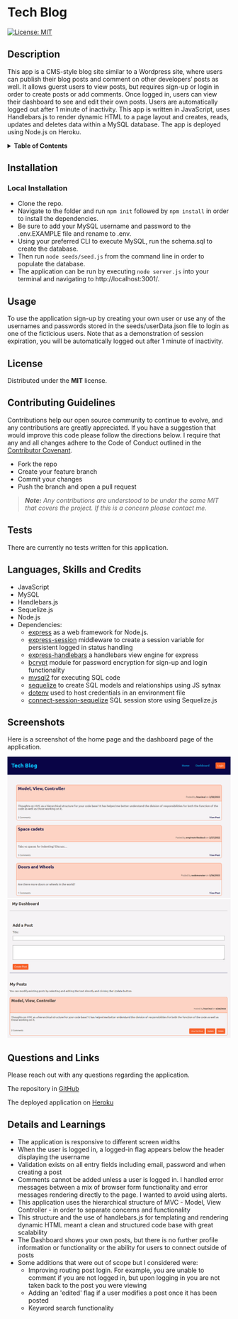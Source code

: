 # Tech Blog
[![License: MIT](https://img.shields.io/badge/License-MIT-yellow.svg)](https://opensource.org/licenses/MIT)

## Description
This app is a CMS-style blog site similar to a Wordpress site, where users can publish their blog posts and comment on other developers’ posts as well. It allows guerst users to view posts, but requires sign-up or login in order to create posts or add comments. Once logged in, users can view their dashboard to see and edit their own posts. Users are automatically logged out after 1 minute of inactivity. This app is written in JavaScript, uses Handlebars.js to render dynamic HTML to a page layout and creates, reads, updates and deletes data within a MySQL database. The app is deployed using Node.js on Heroku. 

<details>
<summary><strong>Table of Contents</strong></summary>

- [Installation](#installation)
- [Usage](#usage)
- [License](#license)
- [Contributing Guidelines](#contributing-guidelines)
- [Tests](#tests)
- [Languages, Skills and Credits](#languages-skills-and-credits)
- [Screenshots](#screenshots)
- [Questions and Links](#questions-and-links)
- [Details and Learnings](#details-and-learnings)
</details>

## Installation
### Local Installation
- Clone the repo.
- Navigate to the folder and run `npm init` followed by `npm install` in order to install the dependencies.
- Be sure to add your MySQL username and password to the .env.EXAMPLE file and rename to .env.
- Using your preferred CLI to execute MySQL, run the schema.sql to create the database.
- Then run `node seeds/seed.js` from the command line in order to populate the database.
- The application can be run by executing `node server.js` into your terminal and navigating to http://localhost:3001/.

## Usage
To use the application sign-up by creating your own user or use any of the usernames and passwords stored in the seeds/userData.json file to login as one of the ficticious users. Note that as a demonstration of session expiration, you will be automatically logged out after 1 minute of inactivity.

## License
Distributed under the **MIT** license.

## Contributing Guidelines
Contributions help our open source community to continue to evolve, and any contributions are greatly appreciated. If you have a suggestion that would improve this code please follow the directions below. I require that any and all changes adhere to the Code of Conduct outlined in the [Contributor Covenant](https://www.contributor-covenant.org/).

 - Fork the repo
 - Create your feature branch
 - Commit your changes
 - Push the branch and open a pull request

> _**Note:** Any contributions are understood to be under the same MIT that covers the project. If this is a concern please contact me._

## Tests
There are currently no tests written for this application.

## Languages, Skills and Credits
- JavaScript
- MySQL
- Handlebars.js
- Sequelize.js
- Node.js
- Dependencies:
  - [express](https://www.npmjs.com/package/express) as a web framework for Node.js.
  - [express-session](https://www.npmjs.com/package/express-session) middleware to create a session variable for persistent logged in status handling
  - [express-handlebars](https://www.npmjs.com/package/express-handlebars) a handlebars view engine for express
  - [bcrypt](https://www.npmjs.com/package/bcrypt) module for password encryption for sign-up and login functionality
  - [mysql2](https://www.npmjs.com/package/mysql2) for executing SQL code
  - [sequelize](https://www.npmjs.com/package/sequelize) to create SQL models and relationships using JS sytnax
  - [dotenv](https://www.npmjs.com/package/dotenv) used to host credentials in an environment file 
  - [connect-session-sequelize](https://www.npmjs.com/package/connect-session-sequelize) SQL session store using Sequelize.js


## Screenshots
Here is a screenshot of the home page and the dashboard page of the application.

![Screenshot of the homepage](./assets/screenshot.png)
![Screenshot of the dashobard](./assets/screenshot2.png)

## Questions and Links
Please reach out with any questions regarding the application.

The repository in [GitHub](https://github.com/benfok/tech-blog)

The deployed application on [Heroku](https://tech-blog-tl.herokuapp.com/)

## Details and Learnings
- The application is responsive to different screen widths
- When the user is logged in, a logged-in flag appears below the header displaying the username
- Validation exists on all entry fields including email, password and when creating a post
- Comments cannot be added unless a user is logged in. I handled error messages between a mix of browser form functionality and error messages rendering directly to the page. I wanted to avoid using alerts.
- This application uses the hierarchical structure of MVC - Model, View Controller - in order to separate concerns and functionality
- This structure and the use of handlebars.js for templating and rendering dynamic HTML meant a clean and structured code base with great scalability
- The Dashboard shows your own posts, but there is no further profile information or functionality or the ability for users to connect outside of posts
- Some additions that were out of scope but I considered were:
  - Improving routing post login. For example, you are unable to comment if you are not logged in, but upon logging in you are not taken back to the post you were viewing
  - Adding an 'edited' flag if a user modifies a post once it has been posted
  - Keyword search functionality


